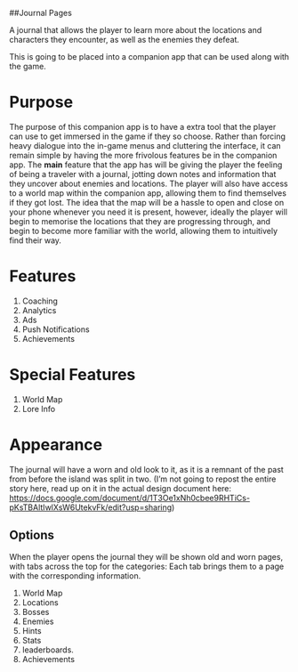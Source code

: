 
##Journal Pages

A journal that allows the player to learn more about the locations and characters they encounter, as well as the enemies they defeat.

This is going to be placed into a companion app that can be used along with the game.
# Purpose
The purpose of this companion app is to have a extra tool that the player can use to get immersed in the game if they so choose. 
Rather than forcing heavy dialogue into the in-game menus and cluttering the interface, it can remain simple by having the more frivolous features be in the companion app. 
The **main** feature that the app has will be giving the player the feeling of being a traveler with a journal, jotting down notes and information that they uncover about enemies and locations. 
The player will also have access to a world map within the companion app, allowing them to find themselves if they got lost. 
The idea that the map will be a hassle to open and close on your phone whenever you need it is present, however, ideally the player will begin to memorise the locations that they are progressing through, and begin to become more familiar with the world, allowing them to intuitively find their way.

# Features
1. Coaching
2. Analytics
3. Ads
4. Push Notifications 
5. Achievements
 
# Special Features
1. World Map
2. Lore Info


# Appearance
The journal will have a worn and old look to it, as it is a remnant of the past from before the island was split in two. 
(I’m not going to repost the entire story here, read up on it in the actual design document here: https://docs.google.com/document/d/1T3Oe1xNh0cbee9RHTiCs-pKsTBAltIwlXsW6UtekvFk/edit?usp=sharing)

## Options
When the player opens the journal they will be shown old and worn pages, with tabs across the top for the categories: 
Each tab brings them to a page with the corresponding information.
1. World Map
2. Locations
3. Bosses
4. Enemies
5. Hints
6. Stats
7. leaderboards. 
8. Achievements

